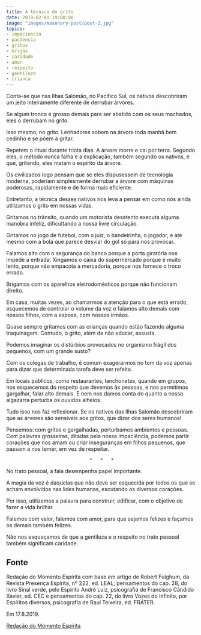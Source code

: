 ```yaml
---
title: A técnica do grito
date: 2019-02-01 19:00:00
image: "images/masonary-post/post-2.jpg"
topics: 
- impaciencia
- paciencia
- gritos
- brigas
- caridade
- amor
- respeito
- gentileza
- crianca
---
```


Conta-se que nas Ilhas Salomão, no Pacífico Sul, os nativos descobriram um
jeito inteiramente diferente de derrubar árvores.

Se algum tronco é grosso demais para ser abatido com os seus machados, eles o
derrubam no grito.

Isso mesmo, no grito. Lenhadores sobem na árvore toda manhã bem cedinho e se
põem a gritar.

Repetem o ritual durante trinta dias. A árvore morre e cai por terra. Segundo
eles, o método nunca falha e a explicação, também segundo os nativos, é que,
gritando, eles matam o espírito da árvore.

Os civilizados logo pensam que se eles dispusessem de tecnologia moderna,
poderiam simplesmente derrubar a árvore com máquinas poderosas, rapidamente e
de forma mais eficiente.

Entretanto, a técnica desses nativos nos leva a pensar em como nós ainda
utilizamos o grito em nossas vidas.

Gritamos no trânsito, quando um motorista desatento executa alguma manobra
infeliz, dificultando a nossa livre circulação.

Gritamos no jogo de futebol, com o juiz, o bandeirinha, o jogador, e até mesmo
com a bola que parece desviar do gol só para nos provocar.

Falamos alto com o segurança do banco porque a porta giratória nos impede a
entrada. Xingamos o caixa do supermercado porque é muito lento, porque não
empacota a mercadoria, porque nos fornece o troco errado.

Brigamos com os aparelhos eletrodomésticos porque não funcionam direito.

Em casa, muitas vezes, ao chamarmos a atenção para o que está errado,
esquecemos de controlar o volume da voz e falamos alto demais com nossos
filhos, com a esposa, com nossos irmãos.

Quase sempre gritamos com as crianças quando estão fazendo alguma traquinagem.
Contudo, o grito, além de não educar, assusta.

Podemos imaginar os distúrbios provocados no organismo frágil dos pequenos, com
um grande susto?

Com os colegas de trabalho, é comum exagerarmos no tom da voz apenas para dizer
que determinada tarefa deve ser refeita.

Em locais públicos, como restaurantes, lanchonetes, quando em grupos, nos
esquecemos do respeito que devemos às pessoas, e nos permitimos gargalhar,
falar alto demais. E nem nos damos conta do quanto a nossa algazarra perturba
os ouvidos alheios.

Tudo isso nos faz reflexionar. Se os nativos das Ilhas Salomão descobriram que
as árvores são sensíveis aos gritos, que dizer dos seres humanos!

Pensemos: com gritos e gargalhadas, perturbamos ambientes e pessoas. Com
palavras grosseiras, ditadas pela nossa impaciência, podemos partir corações
que nos amam ou criar inseguranças em filhos pequenos, que passam a nos temer,
em vez de respeitar.

                                   *   *   *

No trato pessoal, a fala desempenha papel importante.

A magia da voz é daquelas que não deve ser esquecida por todos os que se acham
envolvidos nas lides humanas, escutando os diversos corações.

Por isso, utilizemos a palavra para construir, edificar, com o objetivo de
fazer a vida brilhar.

Falemos com valor, falemos com amor, para que sejamos felizes e façamos os
demais também felizes.

Não nos esqueçamos de que a gentileza e o respeito no trato pessoal também
significam caridade.

## Fonte
Redação do Momento Espírita com base em artigo de Robert Fulghum, da
Revista Presença Espírita, nº 222, ed. LEAL; pensamentos do cap. 28, do livro
Sinal verde, pelo Espírito André Luiz, psicografia de Francisco Cândido Xavier,
ed. CEC e pensamentos do cap. 22, do livro Vozes do infinito, por Espíritos
diversos, psicografia de Raul Teixeira, ed. FRÁTER.

Em 17.8.2019.

 



[Redação do Momento Espírita](http://www.momento.com.br/pt/ler_texto.php?id=5828)

